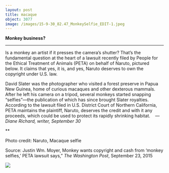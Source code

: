 ```yaml
---
layout: post
title: macaque
object: 3077
image: /images/15-9-30_82.47_MonkeySelfie_EDIT-1.jpeg
---
```

**Monkey business?**

****

Is a monkey an artist if it presses the camera’s shutter? That’s the fundamental question at the heart of a lawsuit recently filed by People for the Ethical Treatment of Animals (PETA) on behalf of Naruto, pictured below. It claims that yes, it is, and yes, Naruto deserves to own the copyright under U.S. law.

David Slater was the photographer who visited a forest preserve in Papua New Guinea, home of curious macaques and other dexterous mammals. After he left his camera on a tripod, several monkeys started snapping “selfies”—the publication of which has since brought Slater royalties. According to the lawsuit filed in U.S. District Court of Northern California, PETA maintains the plaintiff, Naruto, deserves the credit and with it any proceeds, which could be used to protect its rapidly shrinking habitat.    *—Diane Richard, writer, September 30*

**

Photo credit: Naruto, Macaque selfie

Source: Justin Wm. Moyer, Monkey wants copyright and cash from ‘monkey selfies,’ PETA lawsuit says,” *The Washington Post*, September 23, 2015



![]({{siteurl.base}}/images/15-9-30_82.47_MonkeySelfie_EDIT-1.jpeg)
